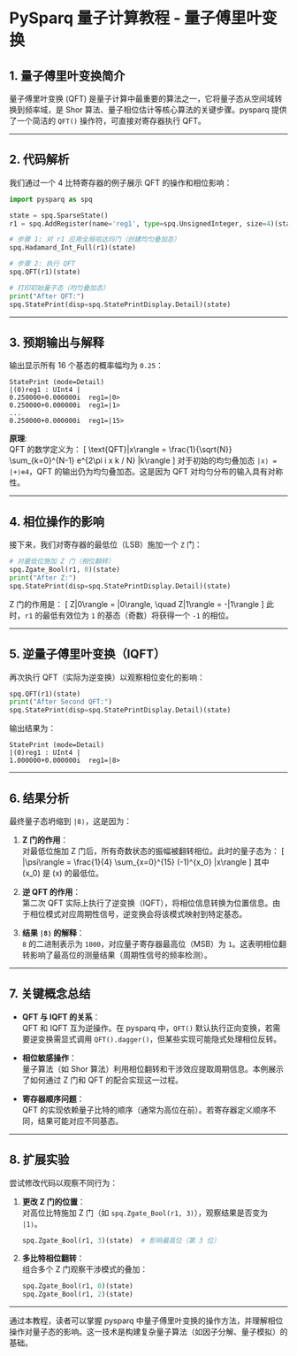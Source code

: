 # PySparq 量子计算教程 - 量子傅里叶变换

## 1. 量子傅里叶变换简介
量子傅里叶变换 (QFT) 是量子计算中最重要的算法之一，它将量子态从空间域转换到频率域，是 Shor 算法、量子相位估计等核心算法的关键步骤。pysparq 提供了一个简洁的 `QFT()` 操作符，可直接对寄存器执行 QFT。

---

## **2. 代码解析**
我们通过一个 4 比特寄存器的例子展示 QFT 的操作和相位影响：

```python
import pysparq as spq

state = spq.SparseState()
r1 = spq.AddRegister(name='reg1', type=spq.UnsignedInteger, size=4)(state)

# 步骤 1: 对 r1 应用全局哈达玛门（创建均匀叠加态）
spq.Hadamard_Int_Full(r1)(state)

# 步骤 2: 执行 QFT
spq.QFT(r1)(state)

# 打印初始量子态（均匀叠加态）
print("After QFT:")
spq.StatePrint(disp=spq.StatePrintDisplay.Detail)(state)
```

---

## **3. 预期输出与解释**
输出显示所有 16 个基态的概率幅均为 `0.25`：
```
StatePrint (mode=Detail)
|(0)reg1 : UInt4 | 
0.250000+0.000000i  reg1=|0>
0.250000+0.000000i  reg1=|1>
...
0.250000+0.000000i  reg1=|15>
```
**原理**:  
QFT 的数学定义为：
\[
\text{QFT}|x\rangle = \frac{1}{\sqrt{N}} \sum_{k=0}^{N-1} e^{2\pi i x k / N} |k\rangle
\]
对于初始的均匀叠加态 `|x⟩ = |+⟩⊗4`，QFT 的输出仍为均匀叠加态。这是因为 QFT 对均匀分布的输入具有对称性。

---

## **4. 相位操作的影响**
接下来，我们对寄存器的最低位（LSB）施加一个 `Z` 门：

```python
# 对最低位施加 Z 门（相位翻转）
spq.Zgate_Bool(r1, 0)(state)
print("After Z:")
spq.StatePrint(disp=spq.StatePrintDisplay.Detail)(state)
```

Z 门的作用是：
\[
Z|0\rangle = |0\rangle, \quad Z|1\rangle = -|1\rangle
\]
此时，`r1` 的最低有效位为 `1` 的基态（奇数）将获得一个 `-1` 的相位。

---

## **5. 逆量子傅里叶变换（IQFT）**
再次执行 QFT（实际为逆变换）以观察相位变化的影响：
```python
spq.QFT(r1)(state)
print("After Second QFT:")
spq.StatePrint(disp=spq.StatePrintDisplay.Detail)(state)
```

输出结果为：
```
StatePrint (mode=Detail)
|(0)reg1 : UInt4 | 
1.000000+0.000000i  reg1=|8>
```

---

## **6. 结果分析**
最终量子态坍缩到 `|8⟩`，这是因为：
1. **Z 门的作用**：  
   对最低位施加 Z 门后，所有奇数状态的振幅被翻转相位。此时的量子态为：
   \[
   |\psi\rangle = \frac{1}{4} \sum_{x=0}^{15} (-1)^{x_0} |x\rangle
   \]
   其中 \(x_0\) 是 \(x\) 的最低位。

2. **逆 QFT 的作用**：  
   第二次 QFT 实际上执行了逆变换（IQFT），将相位信息转换为位置信息。由于相位模式对应周期性信号，逆变换会将该模式映射到特定基态。

3. **结果 `|8⟩` 的解释**：  
   `8` 的二进制表示为 `1000`，对应量子寄存器最高位（MSB）为 `1`。这表明相位翻转影响了最高位的测量结果（周期性信号的频率检测）。

---

## **7. 关键概念总结**
- **QFT 与 IQFT 的关系**：  
  QFT 和 IQFT 互为逆操作。在 pysparq 中，`QFT()` 默认执行正向变换，若需要逆变换需显式调用 `QFT().dagger()`，但某些实现可能隐式处理相位反转。

- **相位敏感操作**：  
  量子算法（如 Shor 算法）利用相位翻转和干涉效应提取周期信息。本例展示了如何通过 Z 门和 QFT 的配合实现这一过程。

- **寄存器顺序问题**：  
  QFT 的实现依赖量子比特的顺序（通常为高位在前）。若寄存器定义顺序不同，结果可能对应不同基态。

---

## **8. 扩展实验**
尝试修改代码以观察不同行为：
1. **更改 Z 门的位置**：  
   对高位比特施加 Z 门（如 `spq.Zgate_Bool(r1, 3)`），观察结果是否变为 `|1⟩`。
   ```python
   spq.Zgate_Bool(r1, 3)(state)  # 影响最高位（第 3 位）
   ```

2. **多比特相位翻转**：  
   组合多个 Z 门观察干涉模式的叠加：
   ```python
   spq.Zgate_Bool(r1, 0)(state)
   spq.Zgate_Bool(r1, 2)(state)
   ```

---

通过本教程，读者可以掌握 pysparq 中量子傅里叶变换的操作方法，并理解相位操作对量子态的影响。这一技术是构建复杂量子算法（如因子分解、量子模拟）的基础。